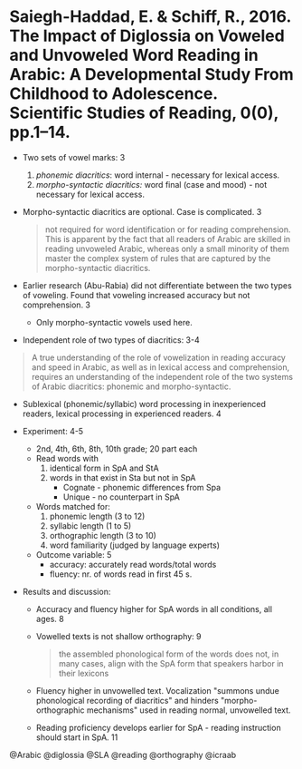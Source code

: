# Saiegh-Haddad, E. & Schiff, R., 2016. The Impact of Diglossia on Voweled and Unvoweled Word Reading in Arabic: A Developmental Study From Childhood to Adolescence. Scientific Studies of Reading, 0(0), pp.1–14.

- Two sets of vowel marks: 3
  1. *phonemic diacritics*: word internal - necessary for lexical access.
  2. *morpho-syntactic diacritics:* word final (case and mood) - not necessary for lexical access.

- Morpho-syntactic diacritics are optional. Case is complicated. 3

  > not required for word identification or for reading comprehension. This is apparent by the fact that all readers of Arabic are skilled in reading unvoweled Arabic, whereas only a small minority of them master the complex system of rules that are captured by the morpho-syntactic diacritics.

- Earlier research (Abu-Rabia) did not differentiate between the two types of voweling. Found that voweling increased accuracy but not comprehension. 3
  - Only morpho-syntactic vowels used here.

- Independent role of two types of diacritics: 3-4

> A true understanding of the role of vowelization in reading accuracy and speed in Arabic, as well as in lexical access and comprehension, requires an understanding of the independent role of the two systems of Arabic diacritics: phonemic and morpho-syntactic.


- Sublexical (phonemic/syllabic) word processing in inexperienced readers, lexical processing in experienced readers. 4

- Experiment: 4-5
  - 2nd, 4th, 6th, 8th, 10th grade; 20 part each
  - Read words with 
    1. identical form in SpA and StA
    2. words in that exist in Sta but not in SpA
        - Cognate - phonemic differences from Spa
        - Unique - no counterpart in SpA
  - Words matched for:
    1. phonemic length (3 to 12)
    2. syllabic length (1 to 5)
    3. orthographic length (3 to 10)
    4. word familiarity (judged by language experts)
  - Outcome variable: 5
    - accuracy: accurately read words/total words
    - fluency: nr. of words read in first 45 s.

- Results and discussion:
  - Accuracy and fluency higher for SpA words in all conditions, all ages. 8
  - Vowelled texts is not shallow orthography: 9

    >  the assembled phonological form of the words does not, in many cases, align with the SpA form that speakers harbor in their lexicons

  - Fluency higher in unvowelled text. Vocalization "summons undue phonological recording of diacritics" and hinders "morpho-orthographic mechanisms" used in reading normal, unvowelled text.
  - Reading proficiency develops earlier for SpA - reading instruction should start in SpA. 11 

@Arabic
@diglossia
@SLA
@reading
@orthography
@icraab
